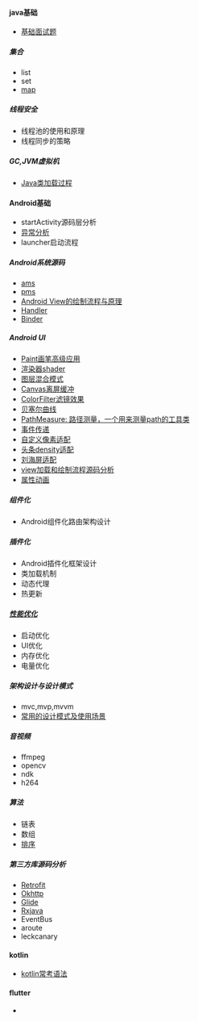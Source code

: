 #### java基础
* [基础面试题](/java_base/base.md)

##### 集合
* list
* set
* [map](java_base/map.md)

##### 线程安全
* 线程池的使用和原理
* 线程同步的策略

##### GC,JVM虚拟机
* [Java类加载过程](java_base/classLoader.md)

#### Android基础
* startActivity源码层分析
* [异常分析](android_base/crash.md)
* launcher启动流程

##### Android系统源码
* [ams](/source/ams.md)
* [pms](/source/pms.md)
* [Android View的绘制流程与原理](https://lgq895767507.github.io/2019/08/05/View%E7%9A%84%E5%8A%A0%E8%BD%BD%E4%B8%8E%E7%BB%98%E5%88%B6%E6%BA%90%E7%A0%81%E5%88%86%E6%9E%90/)
* [Handler](https://www.jianshu.com/p/f70ee1765a61)
* [Binder](/source/binder.md)

##### Android UI
* [Paint画笔高级应用](ui/paint.md)
* [渲染器shader](ui/shader.md)
* [图层混合模式](ui/Xfermode.md)
* [Canvas离屏缓冲](ui/Canvas.md)
* [ColorFilter滤镜效果](ui/ColorFilter.md)
* [贝塞尔曲线](ui/beisaier.md)
* [PathMeasure: 路径测量，一个用来测量path的工具类](ui/PathMeasure.md)
* [事件传递](ui/touchEvent.md)
* [自定义像素适配](/ui/dpUtils.md)
* [头条density适配](ui/density.md)
* [刘海屏适配](ui/density.md)
* [view加载和绘制流程源码分析](https://lgq895767507.github.io/2019/08/05/View%E7%9A%84%E5%8A%A0%E8%BD%BD%E4%B8%8E%E7%BB%98%E5%88%B6%E6%BA%90%E7%A0%81%E5%88%86%E6%9E%90/)
* [属性动画](ui/objectAnimator.md)

##### 组件化
* Android组件化路由架构设计

##### 插件化
* Android插件化框架设计
* 类加载机制
* 动态代理
* 热更新
  
##### [性能优化](optimization/app_optimization.md)
* 启动优化
* UI优化
* 内存优化
* 电量优化
  
##### 架构设计与设计模式
* mvc,mvp,mvvm
* [常用的设计模式及使用场景](design/designModel.md)

##### 音视频
* ffmpeg
* opencv
* ndk
* h264
  
##### 算法
* 链表
* 数组
* [排序](https://lgq895767507.github.io/2019/08/05/%E6%8E%92%E5%BA%8F%E7%AE%97%E6%B3%95/)

##### 第三方库源码分析
* [Retrofit](source/retrofit.md)
* [Okhttp](source/okhttp.md)
* [Glide](source/glide.md)
* [Rxjava](source/rxjava.md)
* EventBus
* aroute
* leckcanary


#### kotlin

* [kotlin常考语法](kotlin/kotlin_language.md)

#### flutter
* 

